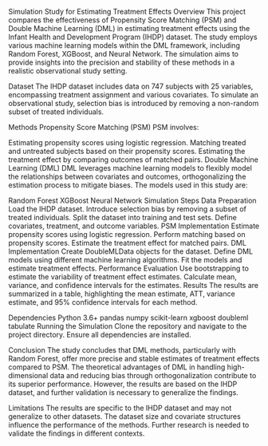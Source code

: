 Simulation Study for Estimating Treatment Effects
Overview
This project compares the effectiveness of Propensity Score Matching (PSM) and Double Machine Learning (DML) in estimating treatment effects using the Infant Health and Development Program (IHDP) dataset. The study employs various machine learning models within the DML framework, including Random Forest, XGBoost, and Neural Network. The simulation aims to provide insights into the precision and stability of these methods in a realistic observational study setting.

Dataset
The IHDP dataset includes data on 747 subjects with 25 variables, encompassing treatment assignment and various covariates. To simulate an observational study, selection bias is introduced by removing a non-random subset of treated individuals.

Methods
Propensity Score Matching (PSM)
PSM involves:

Estimating propensity scores using logistic regression.
Matching treated and untreated subjects based on their propensity scores.
Estimating the treatment effect by comparing outcomes of matched pairs.
Double Machine Learning (DML)
DML leverages machine learning models to flexibly model the relationships between covariates and outcomes, orthogonalizing the estimation process to mitigate biases. The models used in this study are:

Random Forest
XGBoost
Neural Network
Simulation Steps
Data Preparation
Load the IHDP dataset.
Introduce selection bias by removing a subset of treated individuals.
Split the dataset into training and test sets.
Define covariates, treatment, and outcome variables.
PSM Implementation
Estimate propensity scores using logistic regression.
Perform matching based on propensity scores.
Estimate the treatment effect for matched pairs.
DML Implementation
Create DoubleMLData objects for the dataset.
Define DML models using different machine learning algorithms.
Fit the models and estimate treatment effects.
Performance Evaluation
Use bootstrapping to estimate the variability of treatment effect estimates.
Calculate mean, variance, and confidence intervals for the estimates.
Results
The results are summarized in a table, highlighting the mean estimate, ATT, variance estimate, and 95% confidence intervals for each method.

Dependencies
Python 3.6+
pandas
numpy
scikit-learn
xgboost
doubleml
tabulate
Running the Simulation
Clone the repository and navigate to the project directory.
Ensure all dependencies are installed.

Conclusion
The study concludes that DML methods, particularly with Random Forest, offer more precise and stable estimates of treatment effects compared to PSM. The theoretical advantages of DML in handling high-dimensional data and reducing bias through orthogonalization contribute to its superior performance. However, the results are based on the IHDP dataset, and further validation is necessary to generalize the findings.

Limitations
The results are specific to the IHDP dataset and may not generalize to other datasets.
The dataset size and covariate structures influence the performance of the methods.
Further research is needed to validate the findings in different contexts.
